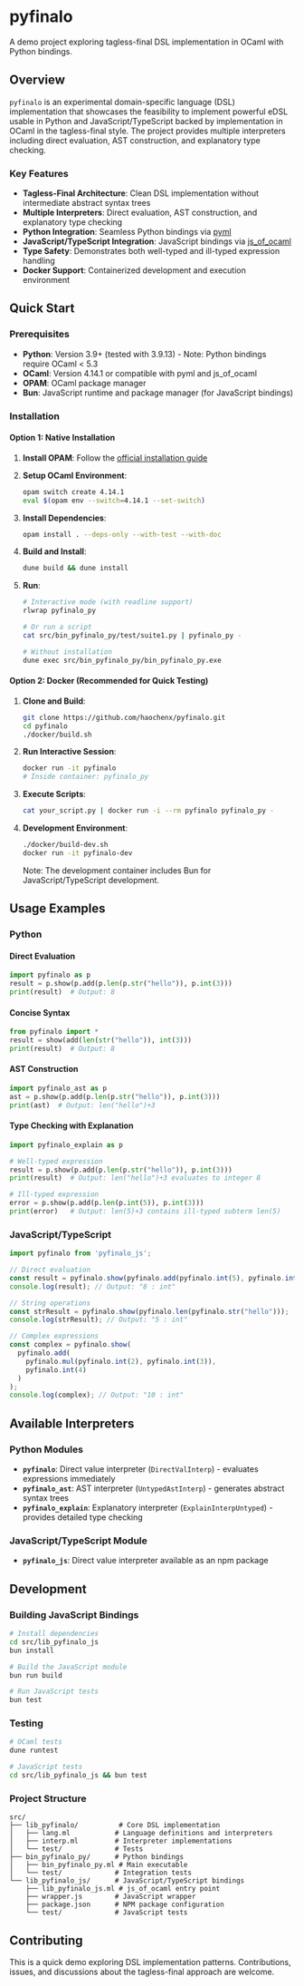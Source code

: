 # pyfinalo

A demo project exploring tagless-final DSL implementation in OCaml with Python bindings.

## Overview

`pyfinalo` is an experimental domain-specific language (DSL) implementation that showcases the feasibility to implement powerful eDSL usable in Python and JavaScript/TypeScript backed by implementation in OCaml in the tagless-final style. The project provides multiple interpreters including direct evaluation, AST construction, and explanatory type checking.

### Key Features

- **Tagless-Final Architecture**: Clean DSL implementation without intermediate abstract syntax trees
- **Multiple Interpreters**: Direct evaluation, AST construction, and explanatory type checking
- **Python Integration**: Seamless Python bindings via [pyml](https://github.com/ocamllibs/pyml)
- **JavaScript/TypeScript Integration**: JavaScript bindings via [js_of_ocaml](https://ocsigen.org/js_of_ocaml/)
- **Type Safety**: Demonstrates both well-typed and ill-typed expression handling
- **Docker Support**: Containerized development and execution environment

## Quick Start

### Prerequisites

- **Python**: Version 3.9+ (tested with 3.9.13) - Note: Python bindings require OCaml < 5.3
- **OCaml**: Version 4.14.1 or compatible with pyml and js_of_ocaml
- **OPAM**: OCaml package manager
- **Bun**: JavaScript runtime and package manager (for JavaScript bindings)

### Installation

#### Option 1: Native Installation

1. **Install OPAM**: Follow the [official installation guide](https://opam.ocaml.org/doc/2.0/Install.html)

2. **Setup OCaml Environment**:
   ```bash
   opam switch create 4.14.1
   eval $(opam env --switch=4.14.1 --set-switch)
   ```

3. **Install Dependencies**:
   ```bash
   opam install . --deps-only --with-test --with-doc
   ```

4. **Build and Install**:
   ```bash
   dune build && dune install
   ```

5. **Run**:
   ```bash
   # Interactive mode (with readline support)
   rlwrap pyfinalo_py
   
   # Or run a script
   cat src/bin_pyfinalo_py/test/suite1.py | pyfinalo_py -
   
   # Without installation
   dune exec src/bin_pyfinalo_py/bin_pyfinalo_py.exe
   ```

#### Option 2: Docker (Recommended for Quick Testing)

1. **Clone and Build**:
   ```bash
   git clone https://github.com/haochenx/pyfinalo.git
   cd pyfinalo
   ./docker/build.sh
   ```

2. **Run Interactive Session**:
   ```bash
   docker run -it pyfinalo
   # Inside container: pyfinalo_py
   ```

3. **Execute Scripts**:
   ```bash
   cat your_script.py | docker run -i --rm pyfinalo pyfinalo_py -
   ```

4. **Development Environment**:
   ```bash
   ./docker/build-dev.sh
   docker run -it pyfinalo-dev
   ```
   
   Note: The development container includes Bun for JavaScript/TypeScript development.

## Usage Examples

### Python

#### Direct Evaluation
```python
import pyfinalo as p
result = p.show(p.add(p.len(p.str("hello")), p.int(3)))
print(result)  # Output: 8
```

#### Concise Syntax
```python
from pyfinalo import *
result = show(add(len(str("hello")), int(3)))
print(result)  # Output: 8
```

#### AST Construction
```python
import pyfinalo_ast as p
ast = p.show(p.add(p.len(p.str("hello")), p.int(3)))
print(ast)  # Output: len("hello")+3
```

#### Type Checking with Explanation
```python
import pyfinalo_explain as p

# Well-typed expression
result = p.show(p.add(p.len(p.str("hello")), p.int(3)))
print(result)  # Output: len("hello")+3 evaluates to integer 8

# Ill-typed expression
error = p.show(p.add(p.len(p.int(5)), p.int(3)))
print(error)   # Output: len(5)+3 contains ill-typed subterm len(5)
```

### JavaScript/TypeScript

```javascript
import pyfinalo from 'pyfinalo_js';

// Direct evaluation
const result = pyfinalo.show(pyfinalo.add(pyfinalo.int(5), pyfinalo.int(3)));
console.log(result); // Output: "8 : int"

// String operations
const strResult = pyfinalo.show(pyfinalo.len(pyfinalo.str("hello")));
console.log(strResult); // Output: "5 : int"

// Complex expressions
const complex = pyfinalo.show(
  pyfinalo.add(
    pyfinalo.mul(pyfinalo.int(2), pyfinalo.int(3)),
    pyfinalo.int(4)
  )
);
console.log(complex); // Output: "10 : int"
```

## Available Interpreters

### Python Modules
- **`pyfinalo`**: Direct value interpreter (`DirectValInterp`) - evaluates expressions immediately
- **`pyfinalo_ast`**: AST interpreter (`UntypedAstInterp`) - generates abstract syntax trees
- **`pyfinalo_explain`**: Explanatory interpreter (`ExplainInterpUntyped`) - provides detailed type checking

### JavaScript/TypeScript Module
- **`pyfinalo_js`**: Direct value interpreter available as an npm package

## Development

### Building JavaScript Bindings

```bash
# Install dependencies
cd src/lib_pyfinalo_js
bun install

# Build the JavaScript module
bun run build

# Run JavaScript tests
bun test
```

### Testing
```bash
# OCaml tests
dune runtest

# JavaScript tests
cd src/lib_pyfinalo_js && bun test
```

### Project Structure
```
src/
├── lib_pyfinalo/          # Core DSL implementation
│   ├── lang.ml           # Language definitions and interpreters
│   ├── interp.ml         # Interpreter implementations
│   └── test/             # Tests
├── bin_pyfinalo_py/      # Python bindings
│   ├── bin_pyfinalo_py.ml # Main executable
│   └── test/             # Integration tests
└── lib_pyfinalo_js/      # JavaScript/TypeScript bindings
    ├── lib_pyfinalo_js.ml # js_of_ocaml entry point
    ├── wrapper.js        # JavaScript wrapper
    ├── package.json      # NPM package configuration
    └── test/             # JavaScript tests
```

## Contributing

This is a quick demo exploring DSL implementation patterns. Contributions, issues, and discussions about the tagless-final approach are welcome.